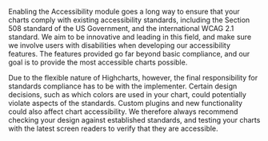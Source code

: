 Enabling the Accessibility module goes a long way to ensure that your charts comply with existing accessibility standards, including the Section 508 standard of the US Government, and the international WCAG 2.1 standard. We aim to be innovative and leading in this field, and make sure we involve users with disabilities when developing our accessibility features. The features provided go far beyond basic compliance, and our goal is to provide the most accessible charts possible.

Due to the flexible nature of Highcharts, however, the final responsibility for standards compliance has to be with the implementer. Certain design decisions, such as which colors are used in your chart, could potentially violate aspects of the standards. Custom plugins and new functionality could also affect chart accessibility. We therefore always recommend checking your design against established standards, and testing your charts with the latest screen readers to verify that they are accessible.